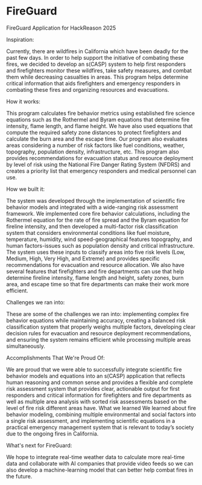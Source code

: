 # FireGuard
FireGuard Application for HackReason 2025


Inspiration:

Currently, there are wildfires in California which have been deadly for the past few days. In order to help support the initiative of combating these fires, we decided to develop an s(CASP) system to help first responders and firefighters monitor these wildfires, take safety measures, and combat them while decreasing casualties in areas. This program helps determine critical information that aids firefighters and emergency responders in combating these fires and organizing resources and evacuations.

How it works:

This program calculates fire behavior metrics using established fire science equations such as the  Rothermel and Byram equations that determine fire intensity, flame length, and flame height. We have also used equations that compute the required safety zone distances to protect firefighters and calculate the burn area and the escape time. Our program also evaluates areas considering a number of risk factors like fuel conditions, weather, topography, population density, infrastructure, etc. This program also provides recommendations for evacuation status and resource deployment by level of risk using the National Fire Danger Rating System (NFDRS) and creates a priority list that emergency responders and medical personnel can use.

How we built it:

The system was developed through the implementation of scientific fire behavior models and integrated with a wide-ranging risk assessment framework. We implemented core fire behavior calculations, including the Rothermel equation for the rate of fire spread and the Byram equation for fireline intensity, and then developed a multi-factor risk classification system that considers environmental conditions like fuel moisture, temperature, humidity, wind speed-geographical features topography, and human factors-issues such as population density and critical infrastructure. The system uses these inputs to classify areas into five risk levels (Low, Medium, High, Very High, and Extreme) and provides specific recommendations for evacuation and resource allocation. We also have several features that firefighters and fire departments can use that help determine fireline intensity, flame length and height, safety zones, burn area, and escape time so that fire departments can make their work more efficient.

Challenges we ran into:

These are some of the challenges we ran into: implementing complex fire behavior equations while maintaining accuracy, creating a balanced risk classification system that properly weighs multiple factors, developing clear decision rules for evacuation and resource deployment recommendations, and ensuring the system remains efficient while processing multiple areas simultaneously.

Accomplishments That We're Proud Of:

We are proud that we were able to successfully integrate scientific fire behavior models and equations into an s(CASP) application that reflects human reasoning and common sense and provides a flexible and complete risk assessment system that provides clear, actionable output for first responders and critical information for firefighters and fire departments as well as multiple area analysis with sorted risk assessments based on the level of fire risk different areas have.
What we learned
We learned about fire behavior modeling, combining multiple environmental and social factors into a single risk assessment, and implementing scientific equations in a practical emergency management system that is relevant to today’s society due to the ongoing fires in California.

What's next for FireGuard: 

We hope to integrate real-time weather data to calculate more real-time data and collaborate with AI companies that provide video feeds so we can also develop a machine-learning model that can better help combat fires in the future.
